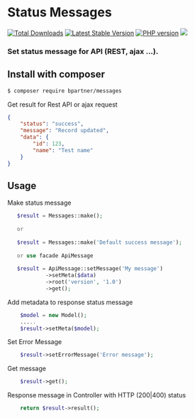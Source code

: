 # Status Messages

[![Total Downloads](https://img.shields.io/packagist/dt/bpartner/messages.svg?style=popout-square)](https://packagist.org/packages/bpartner/messages)
[![Latest Stable Version](https://img.shields.io/packagist/v/bpartner/messages.svg?style=popout-square)](https://packagist.org/packages/bpartner/messages)
[![PHP version](https://img.shields.io/packagist/php-v/bpartner/messages.svg?style=popout-square)](https://packagist.org/packages/bpartner/messages)
[![](https://img.shields.io/github/license/bpartner/messages.svg?style=popout-square)](https://github.com/bpartner/messages)

### Set status message for API (REST, ajax ...).

## Install with composer

```bash
$ composer require bpartner/messages
```

Get result for Rest API or ajax request

```json
{
    "status": "success",
    "message": "Record updated",
    "data": {
        "id": 123,
        "name": "Test name"       
    }
}
```

## Usage

Make status message

```php
   $result = Messages::make();
   
   or
   
   $result = Messages::make('Default success message'); 
   
   or use facade ApiMessage
     
   $result = ApiMessage::setMessage('My message')
            ->setMeta($data)
            ->root('version', '1.0')
            ->get();
```

Add metadata to response status message

```php
    $model = new Model();
    .....
    $result->setMeta($model);
```

Set Error Message

```php
    $result->setErrorMessage('Error message');
```

Get message

```php
    $result->get();
```

Response message in Controller with HTTP (200|400) status

```php
    return $result->result();
```
